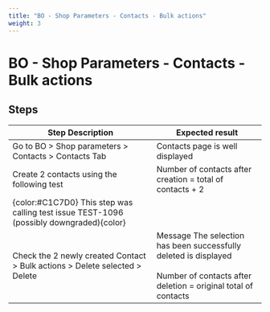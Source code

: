 ```yaml
---
title: "BO - Shop Parameters - Contacts - Bulk actions"
weight: 3
---
```


# BO - Shop Parameters - Contacts - Bulk actions
## Steps
| Step Description | Expected result |
| ----- | ----- |
| Go to BO > Shop parameters > Contacts > Contacts Tab | Contacts page is well displayed |
| Create 2 contacts using the following test | Number of contacts after creation = total of contacts + 2 |
| {color:#C1C7D0} This step was calling test issue TEST-1096 (possibly downgraded){color} |  |
| Check the 2 newly created Contact > Bulk actions > Delete selected > Delete | Message The selection has been successfully deleted is displayed<br><br>Number of contacts after deletion = original total of contacts |
